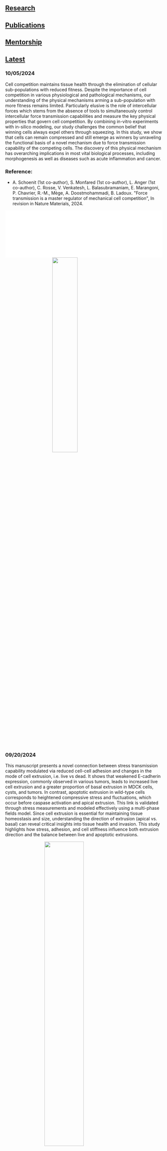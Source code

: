 ## [Research](/research_page)
<!--- [Mechanics & poromechanics of highly heterogeneous solids](http://example.com/)!-->
## [Publications](/publication_page)
## [Mentorship](/mentorship_page)
<!---## [Education](/education_page)!-->
## [Latest](/latest_page)

### 10/05/2024
Cell competition maintains tissue health through the elimination of cellular sub-populations with reduced fitness. Despite the importance of cell competition in various physiological and pathological mechanisms, our understanding of the physical mechanisms arming a sub-population with more fitness remains limited. Particularly elusive is the role of intercellular forces which stems from the absence of tools to simultaneously control intercellular force transmission capabilities and measure the key physical properties that govern cell competition. By combining in-vitro experiments with in-silico modeling, our study challenges the common belief that winning cells always expel others through squeezing. In this study, we show that cells can remain compressed and still emerge as winners by unraveling the functional basis of a novel mechanism due to force transmission capability of the competing cells. The discovery of this physical mechanism has overarching implications in most vital biological processes, including morphogenesis as well as diseases such as acute inflammation and cancer.

### Reference: 
- A. Schoenit (1st co-author), S. Monfared (1st co-author), L. Anger (1st co-author), C. Rosse, V. Venkatesh, L. Balasubramaniam, E. Marangoni, P. Chavrier, R.-M., Mège, A. Doostmohammadi, B. Ladoux. "Force transmission is a master regulator of mechanical cell competition", In revision in Nature Materials, 2024.

<iframe src="/movies/mixture_sim.gif" frameborder="0" allowfullscreen style="width: 100%; height: auto;"></iframe>

<img src="images/mixing_assays.png?raw=true" style="width: 40%; height: 40%; margin-top: 0; display: block; margin-left: auto; margin-right: auto;" />

### 09/20/2024
This manuscript presents a novel connection between stress transmission capability modulated via reduced cell-cell adhesion and changes in the mode of cell extrusion, i.e. live vs dead. It shows that weakened E-cadherin expression, commonly observed in various tumors, leads to increased live cell extrusion and a greater proportion of basal extrusion in MDCK cells, cysts, and tumors. In contrast, apoptotic extrusion in wild-type cells corresponds to heightened compressive stress and fluctuations, which occur before caspase activation and apical extrusion. This link is validated through stress measurements and modeled effectively using a multi-phase fields model. Since cell extrusion is essential for maintaining tissue homeostasis and size, understanding the direction of extrusion (apical vs. basal) can reveal critical insights into tissue health and invasion. This study highlights how stress, adhesion, and cell stiffness influence both extrusion direction and the balance between live and apoptotic extrusions.

<img src="images/mixture_pdf.png?raw=true" style="width: 50%; height: 50%; margin-top: 0; display: block; margin-left: auto; margin-right: auto;" />

### Reference: 
- L. Balasubramaniam (1st co-author), S. Monfared (1st co-author), A. Ardaševa, C. Rosse, A. Schoenit, T. Dang, C. Maric, L. Kocgozlu,
S. Dubey, E. Marangoni, B.L., Doss, P. Chavrier, R.-M., Mège, A. Doostmohammadi, B. Ladoux, "Dynamic forces shape the survival fate of eliminated cells", Accepted in Nature Physics, 2024.

### 05/08/2024
Our study is one of the first on spatial correlation and organization of stress chains in dense, squishy active matter. An intriguing outcome of our research is the encoding of mechanical information in the studied stress chains, given that distinct underlying mechanisms for different control parameters manifests in a similar stress scaling near the solid-to-liquid transition. We expect these results to be of wide interest in the physics, mathematics, and biology communities.

<img src="images/stress_chains_GH.png?raw=true"/>

### Reference: 
- S. Monfared, G. Ravichandran, J.E., Andrade, A. Doostmohammadi, "Short-range correlation of stress chains near solid-to-liquid transition in active monolayers", The Journal of Royal Society Interface, 21:20240022, 2024. [[link]](https://doi.org/10.1098/rsif.2024.0022).

### 01/05/2024
Although the expanding nature of cellular systems is central to their biological functions, the majority of approaches to study this topic are constrained to systems that conserve volume and/or mass and focus on active force generation due to cell motility. This latest development allows us to study active force generation due to proliferation, relaxing conservation of mass/volume. Proliferation in soft, dense living matter necessitates deformation and re-organization that can create a feedback loop (with the source of expansion) crucial to developement and regernation. Altought this entry does not correspond to a new publication, but this is my current focus and I thought the simulation looks cool! hope you enjoy it too.  

<iframe width="560" height="315" src="/movies/proliferate.mp4" frameborder="0" allowfullscreen></iframe>

### 04/24/2023
Eliminating unwanted or excess cells is a matter of life and death for the cell layers covering surfaces of our bodies. Nevertheless, since all the existing studies have only focused on effective two dimensional models of the cell layers so far, fundamental questions about the three-dimensional phenomenon of cell extrusion and in particular physical forces involved in the process remain unanswered.

By developing a three-dimensional model and large scale simulations and in an analogy with liquid crystals, a state of matter between a solid and isotropic liquid phase, we show that cells can switch between distinct mechanical pathways – leveraging defects in nematic and hexatic phases – to eliminate unwanted cells (nematic and hexatic phases are manifestations of two different types of rotational symmetry in liquid crystals). Our findings provide a unique perspective on how through collective self-organization, cells exploit mechanical and physical constraints to switch between different modes of cell elimination.

Press coverage: [Caltech News](https://www.caltech.edu/about/news/condensed-matter-physics-inspires-a-new-model-of-cellular-behavior), [Phys.org](https://phys.org/news/2023-04-condensed-physics-cellular-behavior.html).

<img src="images/eLife_fig2.png?raw=true"/>

### Reference: 
- S. Monfared, G. Ravichandran, J.E., Andrade, A. Doostmohammadi, "Mechanical basis and topological routes to cell elimination", eLife, 12:e82435,2023 [[link]](https://elifesciences.org/articles/82435). 

### 10/14/2022
The solid (glass-like) to fluid phase transition in cellular systems is relevant to a range of biological processes including cancer metastasis, wound healing and tissue morphogenesis. However, our fundamental understanding of how cells collectively switch between these two states remains limited. Using two distinct paths to model this transition based on (i) cell-cell adhesion and (ii) active traction, we link this phase transition to the emergent isotropic stress patterns and their percolation in active cell layers. For each path, we map this phase transition onto the 2D site percolation universality class. This study offers a new perspective on the fundamental mechanical mechanisms associated with the criticality of glass to fluid transition in active cell layers.

<img src="images/fig_3_cell_adh.png?raw=true"/>
<img src="images/fig_3_cell_pol.png?raw=true"/>

### Reference: 
- S. Monfared, G. Ravichandran, J.E., Andrade, A. Doostmohammadi, "Stress percolation criticality of glass to fluid transition in active cell layers",  	arXiv:2210.08112, 2022. [[link]](https://arxiv.org/abs/2210.08112)[[pdf]](https://arxiv.org/abs/2210.08112).

### 08/10/2021 

Our work is the first to map and reveal the importance of 3D out-of-plane stresses in cellular layers. Moreover, our findings on the distinct roles of topological defects and disclinations provide a unique perspective on how through collective self-organization, cells exploit mechanical and physical constraints to switch between different modes of cell elimination. Additionally, the framework presented herein allows for independent tuning of cell-cell and cell-substrate interaction forces, that is unprecedented in studying collective cell behavior and as such is expected to open the door to a new set of questions in mechanobiology.

The results contribute to the increasing realization of the importance of the mechanical properties of cells in controlling their behavior, and we hope that they will be of interest to a broad range of mathematicians, biophysicists and cell biologists interested in connecting the physics of cellular self-organization to the dynamics of biological systems.

<iframe width="560" height="315" src="/movies/configuration.mp4" frameborder="0" allowfullscreen></iframe>
<iframe width="560" height="315" src="/movies/sxz_stress.mp4" frameborder="0" allowfullscreen></iframe>

### Reference: 
- S. Monfared, G. Ravichandran, J.E., Andrade, A. Doostmohammadi, "Mechanics of live cell elimination",  	arXiv:2108.07657, [[link]](https://arxiv.org/abs/2108.07657)[[pdf]](https://arxiv.org/pdf/2108.07657.pdf).

### 12/15/2020 
This paper advances understanding on confined fluid behavior in (dis)ordered granular aggregates and their inverse porous structures. For the first time, we unravel the link between surface-surface correlations to the degree of confinement while addressing long-standing questions on the first-order nature of liquid-gas phase transition and whether capillary critical temperature represents a true critical temperature. This is done via access to capillary pressure fields and a finite size scaling analysis that maps the studied systems onto the Random Field Ising Model universality class as conjectured by F. Brochard and P.G. de Gennes. We link the underlying random fields to disorder in local fluid-solid interactions.

These findings have significance for both applied fields, such as pore size characterization and carbon capture, to theoretical fields, including glass physics, wet granular physics and physics of confined fluids.

### Reference:
- S. Monfared, T. Zhou, J.E., Andrade, K. Ioannidou, F. Radjai, F.-J. Ulm, R. J.-M. Pellenq, "Effect of confinement on capillary phase transition in granular aggregates", Physical Review Letters, 125, 255501, 2020. [[link]](https://dspace.mit.edu/handle/1721.1/97797)[[pdf]](https://arxiv.org/pdf/2008.04201.pdf).

<img src="images/xsecDen_0729.png?raw=true"/>
<img src="images/rpdf_0729.png?raw=true"/>


